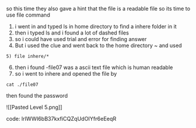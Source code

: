 so this time they also gave a hint that the file is a readable file so its time to use file command
1) i went in and typed ls in home directory to find a inhere folder in it
2) then i typed ls and i found a lot of dashed files
3) so i could have used trial and error for finding answer
4) But i used the clue and went back to the home directory ~ and used
```
5) file inhere/*
```
   6) then i found -file07 was a ascii text file which is human readable
   7) so i went to inhere and opened the file by    
```
cat ./file07
```
 then found the password


![[Pasted Level 5.png]]

code:
 lrIWWI6bB37kxfiCQZqUdOIYfr6eEeqR